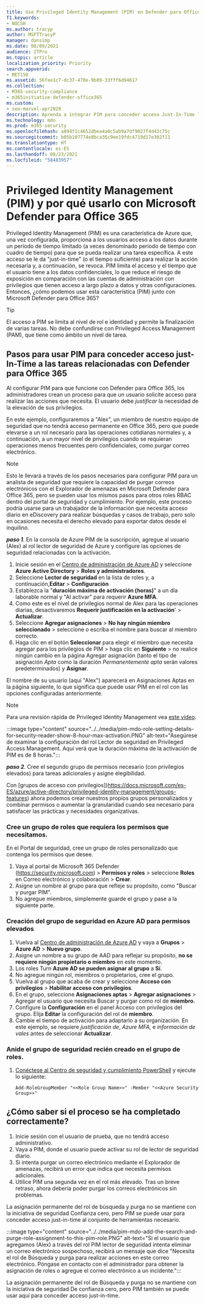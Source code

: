 ```yaml
---
title: Use Privileged Identity Management (PIM) en Defender para Office 365.
f1.keywords:
- NOCSH
ms.author: tracyp
author: MSFTTracyP
manager: dansimp
ms.date: 08/09/2021
audience: ITPro
ms.topic: article
localization_priority: Priority
search.appverid:
- MET150
ms.assetid: 56fee1c7-dc37-470e-9b09-33fff6d94617
ms.collection:
- M365-security-compliance
- m365initiative-defender-office365
ms.custom:
- seo-marvel-apr2020
description: Aprenda a integrar PIM para conceder acceso Just-In-Time limitado a los usuarios para que realicen tareas con privilegios elevados en Microsoft Defender para Office 365 y reducir asi el riesgo para los datos.
ms.technology: mdo
ms.prod: m365-security
ms.openlocfilehash: a894f1c4652dbea4a0c5ab9a7df9027f4d42c75c
ms.sourcegitcommit: b05b107774e8bca36c9ee19fdc4719d17e302f11
ms.translationtype: HT
ms.contentlocale: es-ES
ms.lasthandoff: 08/23/2021
ms.locfileid: "58483957"
---
```

# <a name="privileged-identity-management-pim-and-why-to-use-it-with-microsoft-defender-for-office-365"></a>Privileged Identity Management (PIM) y por qué usarlo con Microsoft Defender para Office 365

Privileged Identity Management (PIM) es una característica de Azure que, una vez configurada, proporciona a los usuarios acceso a los datos durante un período de tiempo limitado (a veces denominado período de tiempo con cuadro de tiempo) para que se pueda realizar una tarea específica. A este acceso se le da "just-in-time" (o el tiempo suficiente) para realizar la acción necesaria y, a continuación, se revoca. PIM limita el acceso y el tiempo que el usuario tiene a los datos confidenciales, lo que reduce el riesgo de exposición en comparación con las cuentas de administración con privilegios que tienen acceso a largo plazo a datos y otras configuraciones. Entonces, ¿cómo podemos usar esta característica (PIM) junto con Microsoft Defender para Office 365?

> [!TIP]
> El acceso a PIM se limita al nivel de rol e identidad y permite la finalización de varias tareas. No debe confundirse con Privileged Access Management (PAM), que tiene como ámbito un nivel de tarea.

## <a name="steps-to-use-pim-to-grant-just-in-time-access-to-defender-for-office-365-related-tasks"></a>Pasos para usar PIM para conceder acceso just-In-Time a las tareas relacionadas con Defender para Office 365

Al configurar PIM para que funcione con Defender para Office 365, los administradores crean un proceso para que un usuario solicite acceso para realizar las acciones que necesita. El usuario debe *justificar* la necesidad de la elevación de sus privilegios.

En este ejemplo, configuraremos a "Alex", un miembro de nuestro equipo de seguridad que no tendrá acceso permanente en Office 365, pero que puede elevarse a un rol necesario para las operaciones cotidianas normales y, a continuación, a un mayor nivel de privilegios cuando se requieran operaciones menos frecuentes pero confidenciales, como purgar correo electrónico.

> [!NOTE]
> Esto le llevará a través de los pasos necesarios para configurar PIM para un analista de seguridad que requiere la capacidad de purgar correos electrónicos con el Explorador de amenazas en Microsoft Defender para Office 365, pero se pueden usar los mismos pasos para otros roles RBAC dentro del portal de seguridad y cumplimiento. Por ejemplo, este proceso podría usarse para un trabajador de la información que necesita acceso diario en eDiscovery para realizar búsquedas y casos de trabajo, pero solo en ocasiones necesita el derecho elevado para exportar datos desde el inquilino.


***paso 1***. En la consola de Azure PIM de la suscripción, agregue al usuario (Alex) al rol lector de seguridad de Azure y configure las opciones de seguridad relacionadas con la activación.

1. Inicie sesión en el [Centro de administración de Azure AD](https://aad.portal.azure.com/) y seleccione **Azure Active Directory** > **Roles y administradores**.
2. Seleccione **Lector de seguridad** en la lista de roles y, a continuación,**Editar**  > **Configuración**
3. Establezca la "**duración máxima de activación (horas)**" a un día laborable normal y "Al activar" para requerir **Azure MFA**.
4. Como este es el nivel de privilegios normal de Alex para las operaciones diarias, desactivaremos **Requerir justificación en la activación**' > **Actualizar**.
5. Seleccione **Agregar asignaciones** > **No hay ningún miembro seleccionado** > seleccione o escriba el nombre para buscar al miembro correcto.
6. Haga clic en el botón **Seleccionar** para elegir el miembro que necesita agregar para los privilegios de PIM > haga clic en **Siguiente** > no realice ningún cambio en la página Agregar asignación (tanto el tipo de asignación *Apta* como la duración *Permanentemente apta* serán valores predeterminados) y **Asignar**.

El nombre de su usuario (aquí "Alex") aparecerá en Asignaciones Aptas en la página siguiente, lo que significa que puede usar PIM en el rol con las opciones configuradas anteriormente.

> [!NOTE]
> Para una revisión rápida de Privileged Identity Management vea [este vídeo](https://www.youtube.com/watch?v=VQMAg0sa_lE).

:::image type="content" source="../../media/pim-mdo-role-setting-details-for-security-reader-show-8-hour-max-activation.PNG" alt-text="Asegúrese de examinar la configuración del rol Lector de seguridad en Privileged Access Management. Aquí verá que la duración máxima de la activación de PIM es de 8 horas.":::

***paso 2***. Cree el segundo grupo de permisos necesario (con privilegios elevados) para tareas adicionales y asigne elegibilidad.

Con [grupos de acceso con privilegios])https://docs.microsoft.com/es-ES/azure/active-directory/privileged-identity-management/groups-features) ahora podemos crear nuestros propios grupos personalizados y combinar permisos o aumentar la granularidad cuando sea necesario para satisfacer las prácticas y necesidades organizativas.

### <a name="create-a-role-group-requiring-the-permissions-we-need"></a>Cree un grupo de roles que requiera los permisos que necesitamos.

En el Portal de seguridad, cree un grupo de roles personalizado que contenga los permisos que desee. 

1. Vaya al portal de Microsoft 365 Defender (https://security.microsoft.com) > **Permisos y roles** > seleccione **Roles** en Correo electrónico y colaboración > **Crear**.
2. Asigne un nombre al grupo para que refleje su propósito, como "Buscar y purgar PIM".
3. No agregue miembros, simplemente guarde el grupo y pase a la siguiente parte.

### <a name="create-the-security-group-in-azure-ad-for-elevated-permissions"></a>Creación del grupo de seguridad en Azure AD para permisos elevados

1. Vuelva al [Centro de administración de Azure AD](https://aad.portal.azure.com/) y vaya a **Grupos** > **Azure AD** > **Nuevo grupo**.
2. Asigne un nombre a su grupo de AAD para reflejar su propósito, **no se requiere ningún propietario o miembro** en este momento.
3. Los roles Turn **Azure AD se pueden asignar al grupo** a **Sí**.
4. No agregue ningún rol, miembros o propietarios, cree el grupo.
5. Vuelva al grupo que acaba de crear y seleccione **Acceso con privilegios** > **Habilitar acceso con privilegios**.
6. En el grupo, seleccione **Asignaciones aptas** > **Agregar asignaciones** > Agregar el usuario que necesita Buscar y purgar como rol de **miembro**.
7. Configure la **Configuración** en el panel Acceso con privilegios del grupo. Elija **Editar** la configuración del rol de **miembro**.
8. Cambie el tiempo de activación para adaptarlo a su organización. En este ejemplo, se requiere *justificación de*, *Azure MFA,* e *información de vales* antes de seleccionar **Actualizar**.

### <a name="nest-the-newly-created-security-group-into-the-role-group"></a>Anide el grupo de seguridad recién creado en el grupo de roles.

1. [Conéctese al Centro de seguridad y cumplimiento PowerShell](/powershell/exchange/connect-to-scc-powershell) y ejecute lo siguiente:

    `Add-RoleGroupMember "<<Role Group Name>>" -Member "<<Azure Security Group>>"`


## <a name="how-do-you-know-this-worked"></a>¿Cómo saber si el proceso se ha completado correctamente?

1. Inicie sesión con el usuario de prueba, que no tendrá acceso administrativo.
2. Vaya a PIM, donde el usuario puede activar su rol de lector de seguridad diario.
3. Si intenta purgar un correo electrónico mediante el Explorador de amenazas, recibirá un error que indica que necesita permisos adicionales.
4. Utilice PIM una segunda vez en el rol más elevado. Tras un breve retraso, ahora debería poder purgar los correos electrónicos sin problemas.

La asignación permanente del rol de búsqueda y purga no se mantiene con la iniciativa de seguridad Confianza cero, pero PIM se puede usar para conceder acceso just-in-time al conjunto de herramientas necesario.

:::image type="content" source="../../media/pim-mdo-add-the-search-and-purge-role-assignment-to-this-pim-role.PNG" alt-text="Si el usuario que agregamos (Alex) a través del rol PIM lector de seguridad intenta eliminar un correo electrónico sospechoso, recibirá un mensaje que dice &quot;Necesita el rol de Búsqueda y purga para realizar acciones en este correo electrónico. Póngase en contacto con el administrador para obtener la asignación de roles o agregue el correo electrónico a un incidente.":::

La asignación permanente del rol de Búsqueda y purga no se mantiene con la iniciativa de seguridad De confianza cero, pero PIM también se puede usar aquí para conceder acceso just-in-time.
